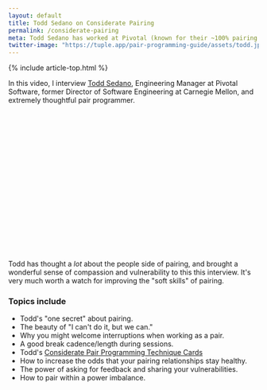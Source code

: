 ```yaml
---
layout: default
title: Todd Sedano on Considerate Pairing
permalink: /considerate-pairing
meta: Todd Sedano has worked at Pivotal (known for their ~100% pairing rate) for 7 years and is the creator of Considerate Pair Programming Technique Cards, a collection of pairing advice/questions/koans you can hold in your hand.
twitter-image: "https://tuple.app/pair-programming-guide/assets/todd.jpeg"
---
```


{% include article-top.html %}

In this video, I interview [Todd Sedano](https://sedano.org), Engineering Manager at Pivotal Software, former Director of Software Engineering at Carnegie Mellon, and extremely thoughtful pair programmer.

<script src="https://fast.wistia.com/embed/medias/plddt0phpq.jsonp" async></script><script src="https://fast.wistia.com/assets/external/E-v1.js" async></script><div class="wistia_responsive_padding" style="padding:56.25% 0 0 0;position:relative;"><div class="wistia_responsive_wrapper" style="height:100%;left:0;position:absolute;top:0;width:100%;"><div class="wistia_embed wistia_async_plddt0phpq videoFoam=true" style="height:100%;position:relative;width:100%"><div class="wistia_swatch" style="height:100%;left:0;opacity:0;overflow:hidden;position:absolute;top:0;transition:opacity 200ms;width:100%;"><img src="https://fast.wistia.com/embed/medias/plddt0phpq/swatch" style="filter:blur(5px);height:100%;object-fit:contain;width:100%;" alt="" aria-hidden="true" onload="this.parentNode.style.opacity=1;" /></div></div></div></div>

Todd has thought a _lot_ about the people side of pairing, and brought a wonderful sense of compassion and vulnerability to this this interview. It's very much worth a watch for improving the "soft skills" of pairing.

### Topics include

* Todd's "one secret" about pairing.
* The beauty of "I can't do it, but we can." 
* Why you might welcome interruptions when working as a pair.
* A good break cadence/length during sessions.
* Todd's [Considerate Pair Programming Technique Cards](https://www.amazon.com/Considerate-Pair-Programming-Technique-Cards/dp/B07L8QF3RC)
* How to increase the odds that your pairing relationships stay healthy.
* The power of asking for feedback and sharing your vulnerabilities.
* How to pair within a power imbalance.
